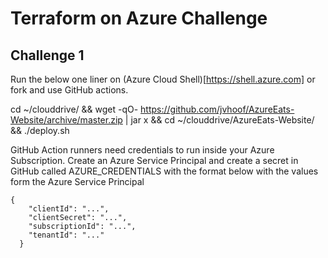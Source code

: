 # Terraform on Azure Challenge

## Challenge 1

Run the below one liner on (Azure Cloud Shell)[https://shell.azure.com] or fork and use GitHub actions.

cd ~/clouddrive/ && wget -qO- https://github.com/jvhoof/AzureEats-Website/archive/master.zip | jar x && cd ~/clouddrive/AzureEats-Website/ && ./deploy.sh

GitHub Action runners need credentials to run inside your Azure Subscription. Create an Azure Service Principal and create a secret in GitHub called AZURE_CREDENTIALS with the format below with the values form the Azure Service Principal

```
{
    "clientId": "...",
    "clientSecret": "...",
    "subscriptionId": "...",
    "tenantId": "..."
  }
```
